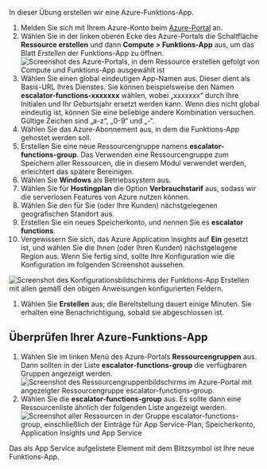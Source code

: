 In dieser Übung erstellen wir eine Azure-Funktions-App.

1. Melden Sie sich mit Ihrem Azure-Konto beim [Azure-Portal](https://portal.azure.com?azure-portal=true) an.
1. Wählen Sie in der linken oberen Ecke des Azure-Portals die Schaltfläche **Ressource erstellen** und dann **Compute > Funktions-App** aus, um das Blatt *Erstellen* der Funktions-App zu öffnen.
  ![Screenshot des Azure-Portals, in dem *Ressource erstellen* gefolgt von *Compute* und *Funktions-App* ausgewählt ist](../images/4-create-function-app-blade.png)
1. Wählen Sie einen global eindeutigen App-Namen aus. Dieser dient als Basis-URL Ihres Dienstes. Sie können beispielsweise den Namen **escalator-functions-xxxxxxx** wählen, wobei „xxxxxxx“ durch Ihre Initialen und Ihr Geburtsjahr ersetzt werden kann. Wenn dies nicht global eindeutig ist, können Sie eine beliebige andere Kombination versuchen. Gültige Zeichen sind „a-z“, „0-9“ und „-“.
1. Wählen Sie das Azure-Abonnement aus, in dem die Funktions-App gehostet werden soll.
1. Erstellen Sie eine neue Ressourcengruppe namens **escalator-functions-group**. Das Verwenden eine Ressourcengruppe zum Speichern aller Ressourcen, die in diesem Modul verwendet werden, erleichtert das spätere Bereinigen.
1. Wählen Sie **Windows** als Betriebssystem aus.
1. Wählen Sie für **Hostingplan** die Option **Verbrauchstarif** aus, sodass wir die serverlosen Features von Azure nutzen können.
1. Wählen Sie den für Sie (oder Ihre Kunden) nächstgelegenen geografischen Standort aus.
1. Erstellen Sie ein neues Speicherkonto, und nennen Sie es **escalator functions**.
1. Vergewissern Sie sich, das Azure Application Insights auf **Ein** gesetzt ist, und wählen Sie die Ihnen (oder Ihren Kunden) nächstgelegene Region aus.
Wenn Sie fertig sind, sollte Ihre Konfiguration wie die Konfiguration im folgenden Screenshot aussehen.

  ![Screenshot des Konfigurationsbildschirms der Funktions-App *Erstellen* mit allen gemäß den obigen Anweisungen konfigurierten Feldern.](../images/4-create-function-app-settings.png)

1. Wählen Sie **Erstellen** aus; die Bereitstellung dauert einige Minuten. Sie erhalten eine Benachrichtigung, sobald sie abgeschlossen ist.

## <a name="verify-your-azure-function-app"></a>Überprüfen Ihrer Azure-Funktions-App

1. Wählen Sie im linken Menü des Azure-Portals **Ressourcengruppen** aus. Dann sollten in der Liste **escalator-functions-group** die verfügbaren Gruppen angezeigt werden.
  ![Screenshot des Ressourcengruppenbildschirms im Azure-Portal mit angezeigter Ressourcengruppe **escalator-functions-group**.](../images/4-resource-group.png)
1. Wählen Sie die **escalator-functions-group** aus. Es sollte dann eine Ressourcenliste ähnlich der folgenden Liste angezeigt werden.
  ![Screenshot aller Ressourcen in der Gruppe **escalator-functions-group**, einschließlich der Einträge für App Service-Plan, Speicherkonto, Application Insights und App Service](../images/4-resource-list.png)

Das als App Service aufgelistete Element mit dem Blitzsymbol ist Ihre neue Funktions-App. 
